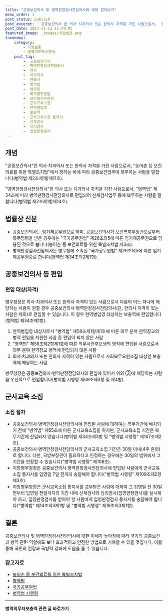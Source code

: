 ```yaml
---
title: "공중보건의사 및 병역판정검사전담의사에 대해 알아보기"
menu_order: 1
post_status: publish
post_excerpt: ' 공중보건의사 란 의사 치과의사 또는 한의사 자격을 가진 사람으로서,  농어촌 등 보건의료를 위한 특별조치법 에서 정하는 바에 따라 공중보건업무에 복무하는 사람을 말합니다 병역법 제2조제1항제11호 .'
post_date: 2023-11-11 11:49:05
featured_image: _images/국방보훈.png
taxonomy:
    category:
        - 국방보훈
        - 병역의무자보충역
    post_tag:
        -  공중보건의사
        -  병역판정검사전담의사
        -  의사
        -  치과의사
        -  한의사
        -  병역법
        -  병무청
        -  국가공무원법
        -  보건복지부장관
        -  군사교육소집
        -  현역병입영
        -  보충역
        -  군사교육소집 통지서
        -  신체검사
        -  심리검사
        -  입영판정검사
---
```



## 개념
"공중보건의사"란 의사·치과의사 또는 한의사 자격을 가진 사람으로서, "농어촌 등 보건의료를 위한 특별조치법"에서 정하는 바에 따라 공중보건업무에 복무하는 사람을 말합니다(병역법 제2조제1항제11호).

"병역판정검사전담의사"란 의사 또는 치과의사 자격을 가진 사람으로서, "병역법" 제34조에 따라 병역판정검사전담의사로 편입되어 신체검사업무 등에 복무하는 사람을 말합니다(병역법 제2조제1항제14호).

## 법률상 신분
- 공중보건의사는 임기제공무원으로 하며, 공중보건의사가 보건복지부장관으로부터 복무명령을 받은 경우에는 "국가공무원법" 제26조의5에 따른 임기제공무원으로 임용된 것으로 봅니다(농어촌 등 보건의료를 위한 특별조치법 제3조).
- 병역판정검사전담의사는 병무청에 소속된 "국가공무원법" 제26조의5에 따른 임기제공무원으로 합니다(병역법 제34조의2제1항).

## 공중보건의사 등 편입
### 편입 대상(자격)
병무청장은 의사·치과의사 또는 한의사 자격이 있는 사람으로서 다음의 어느 하나에 해당하는 사람이 원할 경우 공중보건의사·병역판정검사전담의사(단, 한의사 자격이 있는 사람은 제외)로 편입할 수 있습니다. 이 경우 현역병입영 대상자는 보충역에 편입합니다(병역법 제34조제1항).
1. 현역병입영 대상자로서 "병역법" 제58조제1항제1호에 따른 의무 분야 현역장교의 병적 편입을 지원한 사람 중 편입이 되지 않은 사람
2. "병역법" 제58조제2항제1호에 따른 의무사관후보생의 병적에 편입된 사람으로서 의무 분야 현역장교 병적에 편입되지 않은 사람
3. 의사·치과의사 또는 한의사 자격이 있는 사람으로서 사회복무요원소집 대상인 보충역에 해당하는 사람

병무청장은 공중보건의사·병역판정전담의사의 편입에 있어서 위의 ②에 해당하는 사람을 우선적으로 편입합니다(병역법 시행령 제69조제3항 및 제4항).

## 군사교육 소집
### 소집 절차
- 공중보건의사·병역판정검사전담의사에 편입된 사람에 대하여는 복무기관에 배치되기 전에 "병역법" 제55조에 따른 군사교육소집을 하지만, 군사교육소집 기간은 복무기간에 산입되지 않습니다(병역법 제34조제3항 및 "병역법 시행령" 제107조제2호).
- 공중보건의사·병역판정검사전담의사의 군사교육소집 기간은 30일 이내(4주 훈련)로 합니다. 다만, 국방부장관이 필요하다고 인정하는 경우에는 30일의 범위에서 그 기간을 연장할 수 있습니다("병역법 시행령" 제108조).
- 지방병무청장은 공중보건의사·병역판정검사전담의사에 편입된 사람에게 군사교육소집 통지서를 입영일 7일 전까지 송달해야 합니다("병역법 시행령" 제109조제2항제3호).
- 지방병무청장은 군사교육소집 통지서를 교부받은 사람에 대하여 그 입영일 전 30일 전부터 입영일 전일까지의 기간 내에 신체검사와 심리검사(입영판정검사)를 실시해야 하고, 입영판정검사를 받아야 할 사람에게 입영판정검사 통지서를 송달해야 합니다("병역법" 제14조의3제1항 및 "병역법 시행령" 제18조의3제1항).

## 결론
공중보건의사 및 병역판정검사전담의사에 대한 이해가 높아짐에 따라 국가의 공중보건과 병역 관련 역할에도 보다 효과적이고 안전한 방법으로 기여할 수 있을 것입니다. 이를 통해 국민의 건강과 국방력 강화에 도움을 줄 수 있습니다.

### 참고자료
- [농어촌 등 보건의료를 위한 특별조치법](https://www.law.go.kr/LSW/lsLinkA.do?lsiSeq=227365#0000)
- [병역법](https://www.law.go.kr/LSW/lsLinkA.do?lsiSeq=204971#0000)
- [국가공무원법](https://www.law.go.kr/LSW/lsLinkA.do?lsiSeq=205370#0000)
- [병역법 시행령](https://www.law.go.kr/LSW/lsLinkA.do?lsiSeq=204972#0000)
<!-- wp:separator -->
<hr class="wp-block-separator has-alpha-channel-opacity"/>
<!-- /wp:separator -->

<!-- wp:group {"backgroundColor":"base","layout":{"type":"constrained"}} -->
<div class="wp-block-group has-base-background-color has-background"><!-- wp:paragraph {"align":"center","fontSize":"medium"} -->
<p class="has-text-align-center has-large-font-size"><strong>병역의무자보충역 관련 글 바로가기</strong></p>
<!-- /wp:paragraph -->


<!-- wp:latest-posts
{"categories":[{"id":9045,"count":19,"description":"","link":"https://uknowlaw.com/category/%eb%b3%91%ec%97%ad%ec%9d%98%eb%ac%b4%ec%9e%90%eb%b3%b4%ec%b6%a9%ec%97%ad/","name":"병역의무자보충역","slug":"병역의무자보충역","taxonomy":"category","parent":0,"meta":[],"_links":{"self":[{"href":"https://uknowlaw.com/wp-json/wp/v2/categories/9045"}],"collection":[{"href":"https://uknowlaw.com/wp-json/wp/v2/categories"}],"about":[{"href":"https://uknowlaw.com/wp-json/wp/v2/taxonomies/category"}],"wp:post_type":[{"href":"https://uknowlaw.com/wp-json/wp/v2/posts?categories=9045"}],"curies":[{"name":"wp","href":"https://api.w.org/{rel}","templated":true}]}}],"postsToShow":100,"excerptLength":28,"postLayout":"grid","columns":2,"featuredImageAlign":"left","featuredImageSizeSlug":"large","fontSize":18px} /--></div>
<!-- /wp:group -->